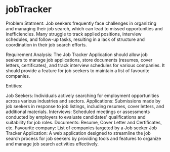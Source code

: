 # jobTracker
Problem Statment: Job seekers frequently face challenges in organizing and managing their job search, which can lead to missed opportunities and inefficiencies. Many struggle to track applied positions, interview schedules, and follow-up tasks, resulting in a lack of structure and coordination in their job search efforts.

Requirement Analysis:
The Job Tracker Application should allow job seekers to manage job applications, store documents (resumes, cover letters, certificates), and track interview schedules for various companies.
It should provide a feature for job seekers to maintain a list of favourite companies.

Entities:

Job Seekers: Individuals actively searching for employment opportunities across various
industries and sectors.
Applications: Submissions made by job seekers in response to job listings, including resumes, cover letters, and
additional materials.
Interviews: Scheduled meetings or assessments conducted by employers to evaluate candidates' qualifications and
suitability for job roles.
Documents: Resume, Cover Letter and Certificates, etc.
Favourite company: List of companies targeted by a Job seeker
Job Tracker Application: A web application designed to streamline the job search process for job seekers by
providing tools and features to organize and manage job search activities effectively.
